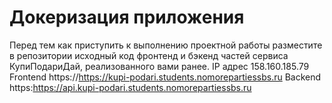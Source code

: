 # Докеризация приложения

Перед тем как приступить к выполнению проектной работы разместите в репозитории исходный код фронтенд и бэкенд частей сервиса КупиПодариДай, реализованного вами ранее. 
IP адрес 158.160.185.79 Frontend https://https://kupi-podari.students.nomorepartiessbs.ru Backend https:https://api.kupi-podari.students.nomorepartiessbs.ru
